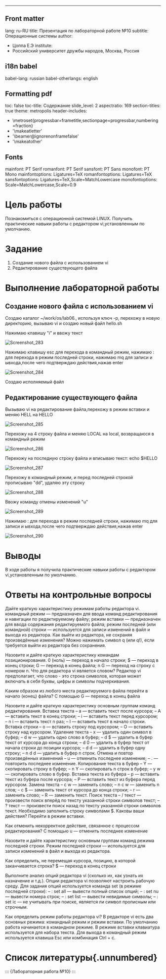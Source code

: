 ---
## Front matter
lang: ru-RU
title: Презентация по лабораторной работе №10
subtitle: Операционные системы
author:
  - Цоппа Е.Э
institute:
  - Российский университет дружбы народов, Москва, Россия

## i18n babel
babel-lang: russian
babel-otherlangs: english

## Formatting pdf
toc: false
toc-title: Содержание
slide_level: 2
aspectratio: 169
section-titles: true
theme: metropolis
header-includes:
 - \metroset{progressbar=frametitle,sectionpage=progressbar,numbering=fraction}
 - '\makeatletter'
 - '\beamer@ignorenonframefalse'
 - '\makeatother'
 
## Fonts
mainfont: PT Serif
romanfont: PT Serif
sansfont: PT Sans
monofont: PT Mono
mainfontoptions: Ligatures=TeX
romanfontoptions: Ligatures=TeX
sansfontoptions: Ligatures=TeX,Scale=MatchLowercase
monofontoptions: Scale=MatchLowercase,Scale=0.9


# Цель работы

Познакомиться с операционной системой LINUX. Получить практические навыки работы с редактором vi,установленным по умолчанию.


# Задание

1) Создание нового файла с использованием vi
2) Редактирование существующего файла


# Выполнение лабораторной работы

## Создание нового файла с использованием vi

Создаю каталог ~/work/os/lab06., используя ключ -р, перехожу в новую директорию, вызываю vi и создаю новый файл hello.sh

Нажимаю клавишу "i" и ввожу текст 

![Screenshot_283](https://github.com/evatsoppa/study_2023-2024_os-intro/assets/145338773/bbc4123a-c404-4cf1-93c1-3818873be8d4)

Нажимаю клавишу esc для перехода в командный режим, нажимаю : для перехода в режим последней строки, нажимаю mq для записи и ывхода,после чего подтверждаю действия,нажав enter 

![Screenshot_284](https://github.com/evatsoppa/study_2023-2024_os-intro/assets/145338773/17a1a470-ff43-42f7-9c94-34db5073bc60)

Создаю исполняемый файл

## Редактирование существующего файла

Вызываю vi на редактирование файла,перехожу в режим вставки и меняю HELL на HELLO 

![Screenshot_285](https://github.com/evatsoppa/study_2023-2024_os-intro/assets/145338773/f7903c45-1d07-476e-98f9-8c8b25eba9ce)

Перехожу на 4 строку файла и меняю LOCAL на local, возвращаюся в командный режим

![Screenshot_286](https://github.com/evatsoppa/study_2023-2024_os-intro/assets/145338773/9b1e01fc-434b-47bb-a86a-c96973c81688)

Перехожу на последную строку файла и вписываю текст: echo $HELLO 

![Screenshot_287](https://github.com/evatsoppa/study_2023-2024_os-intro/assets/145338773/4061a7bf-5221-41fc-bacb-241ee2248238)

Перехожу в командный режим, и перед последней строкой прописываю "dd", удаляю эту строку

![Screenshot_288](https://github.com/evatsoppa/study_2023-2024_os-intro/assets/145338773/7499a77a-7ded-4e09-8094-13f0e1333112)

Ввожу команду отмены изменений "u" 

![Screenshot_289](https://github.com/evatsoppa/study_2023-2024_os-intro/assets/145338773/8e7f8e64-f305-4e25-badb-4840d6c05e17)

Нажимаю : для перехода в режим последней строки, нажимаю mq для записи и ывхода,после чего подтверждаю действия,нажав enter

![Screenshot_290](https://github.com/evatsoppa/study_2023-2024_os-intro/assets/145338773/c5f4687f-b538-4397-8887-e74bba9877e3)

# Выводы

В ходе работы я получила практические навыки работы с редактором vi,установленным по умолчанию.

# Ответы на контрольные вопросы

Дайте краткую характеристику режимам работы редактора vi.
командный режим — предназначен для ввода команд редактирования и навигации по редактируемому файлу;
режим вставки — предназначен для ввода содержания редактируемого файла;
режим последней (или командной) строки — используется для записи изменений в файл и выхода из редактора.
Как выйти из редактора, не сохраняя произведённые изменения?
Можно нажимать символ q (или q!), если требуется выйти из редактора без сохранения.

Назовите и дайте краткую характеристику командам позиционирования.
0 (ноль) — переход в начало строки;
$ — переход в конец строки;
G — переход в конец файла;
n G — переход на строку с номером n.
Что для редактора vi является словом?
Редактор vi предполагает, что слово - это строка символов, которая может включать в себя буквы, цифры и символы подчеркивания.

Каким образом из любого места редактируемого файла перейти в начало (конец) файла?
С помощью G — переход в конец файла

Назовите и дайте краткую характеристику основным группам команд редактирования.
Вставка текста – а — вставить текст после курсора; – А — вставить текст в конец строки; – i — вставить текст перед курсором; – n i — вставить текст n раз; – I — вставить текст в начало строки.
Вставка строки – о — вставить строку под курсором; – О — вставить строку над курсором.
Удаление текста – x — удалить один символ в буфер; – d w — удалить одно слово в буфер; – d $ — удалить в буфер текст от курсора до конца строки; – d 0 — удалить в буфер текст от начала строки до позиции курсора; – d d — удалить в буфер одну строку; – n d d — удалить в буфер n строк.
Отмена и повтор произведённых изменений – u — отменить последнее изменение; – . — повторить последнее изменение.
Копирование текста в буфер – Y — скопировать строку в буфер; – n Y — скопировать n строк в буфер; – y w — скопировать слово в буфер.
Вставка текста из буфера – p — вставить текст из буфера после курсора; – P — вставить текст из буфера перед курсором.
Замена текста – c w — заменить слово; – n c w — заменить n слов; – c $ — заменить текст от курсора до конца строки; – r — заменить слово; – R — заменить текст.
Поиск текста – / текст — произвести поиск вперёд по тексту указанной строки символов текст; – ? текст — произвести поиск назад по тексту указанной строки символов текст.
Необходимо заполнить строку символами $. Каковы ваши действия?
Перейти в режим вставки.

Как отменить некорректное действие, связанное с процессом редактирования?
С помощью u — отменить последнее изменение

Назовите и дайте характеристику основным группам команд режима последней строки.
Режим последней строки — используется для записи изменений в файл и выхода из редактора.

Как определить, не перемещая курсора, позицию, в которой заканчивается строка?
$ — переход в конец строки

Выполните анализ опций редактора vi (сколько их, как узнать их назначение и т.д.).
Опции редактора vi позволяют настроить рабочую среду. Для задания опций используется команда set (в режиме последней строки): – : set all — вывести полный список опций; – : set nu — вывести номера строк; – : set list — вывести невидимые символы; – : set ic — не учитывать при поиске, является ли символ прописным или строчным.

Как определить режим работы редактора vi?
В редакторе vi есть два основных режима: командный режим и режим вставки. По умолчанию работа начинается в командном режиме. В режиме вставки клавиатура используется для набора текста. Для выхода в командный режим используется клавиша Esc или комбинация Ctrl + c.

# Список литературы{.unnumbered}

::: {Лабораторная работа №10}
:::

